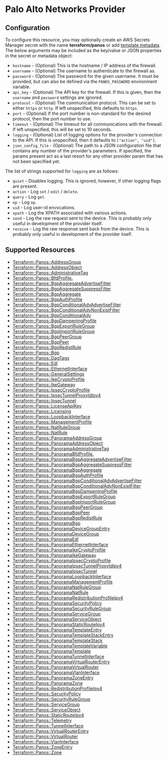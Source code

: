 # Palo Alto Networks Provider

## Configuration

To configure this resource, you may optionally create an AWS Secrets Manager secret with the name **terraform/panos** or add [template metadata](https://github.com/iann0036/tf-cfn-provider/blob/master/examples/metadata.yaml). The below arguments may be included as the key/value or JSON properties in the secret or metadata object:

* `hostname` - (Optional) This is the hostname / IP address of the firewall.
* `username` - (Optional) The username to authenticate to the firewall as.
* `password` - (Optional) The password for the given username. It must be
  provided, but can also be defined via the `PANOS_PASSWORD` environment
  variable.
* `api_key` - (Optional) The API key for the firewall.  If this is given, then
  the `username` and `password` settings are ignored.
* `protocol` - (Optional) The communication protocol.  This can be set to
  either `https` or `http`.  If left unspecified, this defaults to `https`.  
* `port` - (Optional) If the port number is non-standard for the desired
  protocol, then the port number to use.
* `timeout` - (Optional) The timeout for all communications with the
  firewall.  If left unspecified, this will be set to 10 seconds.
* `logging` - (Optional) List of logging options for the provider's connection
  to the API.  If this is unspecified, then it defaults to
  `["action", "uid"]`.
* `json_config_file` - (Optional) The path to a JSON configuration file that
  contains any number of the provider's parameters.  If specified, the params
  present act as a last resort for any other provider param that has not been
  specified yet.

The list of strings supported for `logging` are as follows:

* `quiet` - Disables logging.  This is ignored, however, if other logging
  flags are present.
* `action` - Log `set` / `edit` / `delete`.
* `query` - Log `get`.
* `op` - Log `op`.
* `uid` - Log user-id envocations.
* `xpath` - Log the XPATH associated with various actions.
* `send` - Log the raw request sent to the device.  This is probably
  only useful in development of the provider itself.
* `receive` - Log the raw response sent back from the device.  This is probably
  only useful in development of the provider itself.


## Supported Resources

* [Terraform::Panos::AddressGroup](AddressGroup.md)
* [Terraform::Panos::AddressObject](AddressObject.md)
* [Terraform::Panos::AdministrativeTag](AdministrativeTag.md)
* [Terraform::Panos::BfdProfile.](BfdProfile..md)
* [Terraform::Panos::BgpAggregateAdvertiseFilter](BgpAggregateAdvertiseFilter.md)
* [Terraform::Panos::BgpAggregateSuppressFilter](BgpAggregateSuppressFilter.md)
* [Terraform::Panos::BgpAggregate](BgpAggregate.md)
* [Terraform::Panos::BgpAuthProfile](BgpAuthProfile.md)
* [Terraform::Panos::BgpConditionalAdvAdvertiseFilter](BgpConditionalAdvAdvertiseFilter.md)
* [Terraform::Panos::BgpConditionalAdvNonExistFilter](BgpConditionalAdvNonExistFilter.md)
* [Terraform::Panos::BgpConditionalAdv](BgpConditionalAdv.md)
* [Terraform::Panos::BgpDampeningProfile](BgpDampeningProfile.md)
* [Terraform::Panos::BgpExportRuleGroup](BgpExportRuleGroup.md)
* [Terraform::Panos::BgpImportRuleGroup](BgpImportRuleGroup.md)
* [Terraform::Panos::BgpPeerGroup](BgpPeerGroup.md)
* [Terraform::Panos::BgpPeer](BgpPeer.md)
* [Terraform::Panos::BgpRedistRule](BgpRedistRule.md)
* [Terraform::Panos::Bgp](Bgp.md)
* [Terraform::Panos::DagTags](DagTags.md)
* [Terraform::Panos::Edl](Edl.md)
* [Terraform::Panos::EthernetInterface](EthernetInterface.md)
* [Terraform::Panos::GeneralSettings](GeneralSettings.md)
* [Terraform::Panos::IkeCryptoProfile](IkeCryptoProfile.md)
* [Terraform::Panos::IkeGateway](IkeGateway.md)
* [Terraform::Panos::IpsecCryptoProfile](IpsecCryptoProfile.md)
* [Terraform::Panos::IpsecTunnelProxyIdIpv4](IpsecTunnelProxyIdIpv4.md)
* [Terraform::Panos::IpsecTunnel](IpsecTunnel.md)
* [Terraform::Panos::LicenseApiKey](LicenseApiKey.md)
* [Terraform::Panos::Licensing](Licensing.md)
* [Terraform::Panos::LoopbackInterface](LoopbackInterface.md)
* [Terraform::Panos::ManagementProfile](ManagementProfile.md)
* [Terraform::Panos::NatRuleGroup](NatRuleGroup.md)
* [Terraform::Panos::NatRule](NatRule.md)
* [Terraform::Panos::PanoramaAddressGroup](PanoramaAddressGroup.md)
* [Terraform::Panos::PanoramaAddressObject](PanoramaAddressObject.md)
* [Terraform::Panos::PanoramaAdministrativeTag](PanoramaAdministrativeTag.md)
* [Terraform::Panos::PanoramaBfdProfile.](PanoramaBfdProfile..md)
* [Terraform::Panos::PanoramaBgpAggregateAdvertiseFilter](PanoramaBgpAggregateAdvertiseFilter.md)
* [Terraform::Panos::PanoramaBgpAggregateSuppressFilter](PanoramaBgpAggregateSuppressFilter.md)
* [Terraform::Panos::PanoramaBgpAggregate](PanoramaBgpAggregate.md)
* [Terraform::Panos::PanoramaBgpAuthProfile](PanoramaBgpAuthProfile.md)
* [Terraform::Panos::PanoramaBgpConditionalAdvAdvertiseFilter](PanoramaBgpConditionalAdvAdvertiseFilter.md)
* [Terraform::Panos::PanoramaBgpConditionalAdvNonExistFilter](PanoramaBgpConditionalAdvNonExistFilter.md)
* [Terraform::Panos::PanoramaBgpDampeningProfile](PanoramaBgpDampeningProfile.md)
* [Terraform::Panos::PanoramaBgpExportRuleGroup](PanoramaBgpExportRuleGroup.md)
* [Terraform::Panos::PanoramaBgpImportRuleGroup](PanoramaBgpImportRuleGroup.md)
* [Terraform::Panos::PanoramaBgpPeerGroup](PanoramaBgpPeerGroup.md)
* [Terraform::Panos::PanoramaBgpPeer](PanoramaBgpPeer.md)
* [Terraform::Panos::PanoramaBgpRedistRule](PanoramaBgpRedistRule.md)
* [Terraform::Panos::PanoramaBgp](PanoramaBgp.md)
* [Terraform::Panos::PanoramaDeviceGroupEntry](PanoramaDeviceGroupEntry.md)
* [Terraform::Panos::PanoramaDeviceGroup](PanoramaDeviceGroup.md)
* [Terraform::Panos::PanoramaEdl](PanoramaEdl.md)
* [Terraform::Panos::PanoramaEthernetInterface](PanoramaEthernetInterface.md)
* [Terraform::Panos::PanoramaIkeCryptoProfile](PanoramaIkeCryptoProfile.md)
* [Terraform::Panos::PanoramaIkeGateway](PanoramaIkeGateway.md)
* [Terraform::Panos::PanoramaIpsecCryptoProfile](PanoramaIpsecCryptoProfile.md)
* [Terraform::Panos::PanoramaIpsecTunnelProxyIdIpv4](PanoramaIpsecTunnelProxyIdIpv4.md)
* [Terraform::Panos::PanoramaIpsecTunnel](PanoramaIpsecTunnel.md)
* [Terraform::Panos::PanoramaLoopbackInterface](PanoramaLoopbackInterface.md)
* [Terraform::Panos::PanoramaManagementProfile](PanoramaManagementProfile.md)
* [Terraform::Panos::PanoramaNatRuleGroup](PanoramaNatRuleGroup.md)
* [Terraform::Panos::PanoramaNatRule](PanoramaNatRule.md)
* [Terraform::Panos::PanoramaRedistributionProfileIpv4](PanoramaRedistributionProfileIpv4.md)
* [Terraform::Panos::PanoramaSecurityPolicy](PanoramaSecurityPolicy.md)
* [Terraform::Panos::PanoramaSecurityRuleGroup](PanoramaSecurityRuleGroup.md)
* [Terraform::Panos::PanoramaServiceGroup](PanoramaServiceGroup.md)
* [Terraform::Panos::PanoramaServiceObject](PanoramaServiceObject.md)
* [Terraform::Panos::PanoramaStaticRouteIpv4](PanoramaStaticRouteIpv4.md)
* [Terraform::Panos::PanoramaTemplateEntry](PanoramaTemplateEntry.md)
* [Terraform::Panos::PanoramaTemplateStackEntry](PanoramaTemplateStackEntry.md)
* [Terraform::Panos::PanoramaTemplateStack](PanoramaTemplateStack.md)
* [Terraform::Panos::PanoramaTemplateVariable](PanoramaTemplateVariable.md)
* [Terraform::Panos::PanoramaTemplate](PanoramaTemplate.md)
* [Terraform::Panos::PanoramaTunnelInterface](PanoramaTunnelInterface.md)
* [Terraform::Panos::PanoramaVirtualRouterEntry](PanoramaVirtualRouterEntry.md)
* [Terraform::Panos::PanoramaVirtualRouter](PanoramaVirtualRouter.md)
* [Terraform::Panos::PanoramaVlanInterface](PanoramaVlanInterface.md)
* [Terraform::Panos::PanoramaZoneEntry](PanoramaZoneEntry.md)
* [Terraform::Panos::PanoramaZone](PanoramaZone.md)
* [Terraform::Panos::RedistributionProfileIpv4](RedistributionProfileIpv4.md)
* [Terraform::Panos::SecurityPolicy](SecurityPolicy.md)
* [Terraform::Panos::SecurityRuleGroup](SecurityRuleGroup.md)
* [Terraform::Panos::ServiceGroup](ServiceGroup.md)
* [Terraform::Panos::ServiceObject](ServiceObject.md)
* [Terraform::Panos::StaticRouteIpv4](StaticRouteIpv4.md)
* [Terraform::Panos::Telemetry](Telemetry.md)
* [Terraform::Panos::TunnelInterface](TunnelInterface.md)
* [Terraform::Panos::VirtualRouterEntry](VirtualRouterEntry.md)
* [Terraform::Panos::VirtualRouter](VirtualRouter.md)
* [Terraform::Panos::VlanInterface](VlanInterface.md)
* [Terraform::Panos::ZoneEntry](ZoneEntry.md)
* [Terraform::Panos::Zone](Zone.md)
